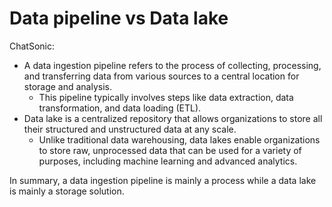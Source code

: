 # Data pipeline vs Data lake

ChatSonic:

* A data ingestion pipeline refers to the process of collecting, processing, and transferring data from various sources to a central location for storage and analysis.
  * This pipeline typically involves steps like data extraction, data transformation, and data loading (ETL).
* Data lake is a centralized repository that allows organizations to store all their structured and unstructured data at any scale.
  * Unlike traditional data warehousing, data lakes enable organizations to store raw, unprocessed data that can be used for a variety of purposes, including machine learning and advanced analytics.

In summary, a data ingestion pipeline is mainly a process while a data lake is mainly a storage solution.